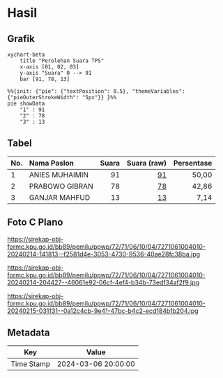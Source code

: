 # Hasil

## Grafik

```mermaid
xychart-beta
    title "Perolehan Suara TPS"
    x-axis [01, 02, 03]
    y-axis "Suara" 0 --> 91
    bar [91, 78, 13]
```

```mermaid
%%{init: {"pie": {"textPosition": 0.5}, "themeVariables": {"pieOuterStrokeWidth": "5px"}} }%%
pie showData
    "1" : 91
    "2" : 78
    "3" : 13
```

## Tabel

| No. | Nama Paslon    | Suara | Suara (raw) | Persentase |
|:--- |:-------------- | -----:| -----------:| ----------:|
| 1   | ANIES MUHAIMIN | 91    | [91][p-1]   | 50,00      |
| 2   | PRABOWO GIBRAN | 78    | [78][p-2]   | 42,86      |
| 3   | GANJAR MAHFUD  | 13    | [13][p-3]   | 7,14       |


[p-1]: https://github.com/gigit-pemilu/pemilu-2024-72-sulawesi-tengah/blob/main/pilpres/hitung-suara/sub/72-sulawesi-tengah/sub/71-kota-palu/sub/06-tatanga/sub/1004-pengawu/sub/010-tps/sub/paslon-1.txt
[p-2]: https://github.com/gigit-pemilu/pemilu-2024-72-sulawesi-tengah/blob/main/pilpres/hitung-suara/sub/72-sulawesi-tengah/sub/71-kota-palu/sub/06-tatanga/sub/1004-pengawu/sub/010-tps/sub/paslon-2.txt
[p-3]: https://github.com/gigit-pemilu/pemilu-2024-72-sulawesi-tengah/blob/main/pilpres/hitung-suara/sub/72-sulawesi-tengah/sub/71-kota-palu/sub/06-tatanga/sub/1004-pengawu/sub/010-tps/sub/paslon-3.txt

## Foto C Plano

https://sirekap-obj-formc.kpu.go.id/bb89/pemilu/ppwp/72/71/06/10/04/7271061004010-20240214-141813--f2581d4e-3053-4730-9536-40ae28fc38ba.jpg

https://sirekap-obj-formc.kpu.go.id/bb89/pemilu/ppwp/72/71/06/10/04/7271061004010-20240214-204427--46061e92-06cf-4ef4-b34b-73edf34af2f9.jpg

https://sirekap-obj-formc.kpu.go.id/bb89/pemilu/ppwp/72/71/06/10/04/7271061004010-20240215-031131--0a12c4cb-9e41-47bc-b4c2-ecd184b1b204.jpg


## Metadata

| Key        | Value               |
| ---------- | ------------------- |
| Time Stamp | 2024-03-06 20:00:00 |



